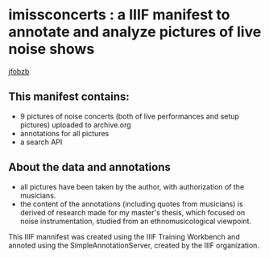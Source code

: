 # imissconcerts : a IIIF manifest to annotate and analyze pictures of live noise shows

[jfobzb](https://github.com/paulhectork/tnah2021-iiif-imissconcerts/blob/main/20200225_jfo-bazrabal_cover.png)

## This manifest contains:
- 9 pictures of noise concerts (both of live performances and setup pictures) uploaded to archive.org
- annotations for all pictures
- a search API

## About the data and annotations
- all pictures have been taken by the author, with authorization of the musicians.
- the content of the annotations (including quotes from musicians) is derived of research made for my master's thesis, which focused on noise instrumentation, studied from an ethnomusicological viewpoint.

This IIIF mannifest was created using the IIIF Training Workbench and annoted using the SimpleAnnotationServer, created by the IIIF organization.
